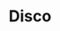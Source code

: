 ---
title: "Disco"
url: /ciudad-autonoma-de-buenos-aires/disco-avenida-francisco-beiro/
shop: Supermarkt
---
